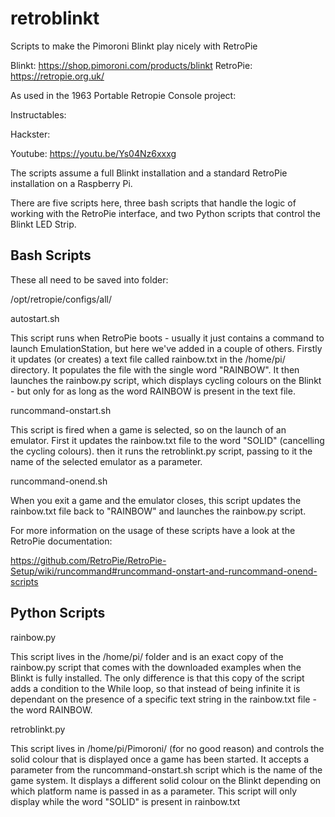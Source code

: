 # retroblinkt
Scripts to make the Pimoroni Blinkt play nicely with RetroPie

Blinkt: https://shop.pimoroni.com/products/blinkt
RetroPie: https://retropie.org.uk/

As used in the 1963 Portable Retropie Console project:

Instructables:

Hackster:

Youtube: https://youtu.be/Ys04Nz6xxxg

The scripts assume a full Blinkt installation and a standard RetroPie installation on a Raspberry Pi.

There are five scripts here, three bash scripts that handle the logic of working with the RetroPie interface, and two Python scripts that control the Blinkt LED Strip. 

Bash Scripts
------------

These all need to be saved into folder:

/opt/retropie/configs/all/

autostart.sh

This script runs when RetroPie boots - usually it just contains a command to launch EmulationStation, but here we've added in a couple of others. Firstly it updates (or creates) a text file called rainbow.txt in the /home/pi/ directory. It populates the file with the single word "RAINBOW". It then launches the rainbow.py script, which displays cycling colours on the Blinkt - but only for as long as the word RAINBOW is present in the text file.

runcommand-onstart.sh

This script is fired when a game is selected, so on the launch of an emulator. First it updates the rainbow.txt file to the word "SOLID" (cancelling the cycling colours). then it runs the retroblinkt.py script, passing to it the name of the selected emulator as a parameter. 

runcommand-onend.sh

When you exit a game and the emulator closes, this script updates the rainbow.txt file back to "RAINBOW" and launches the rainbow.py script.

For more information on the usage of these scripts have a look at the RetroPie documentation:

https://github.com/RetroPie/RetroPie-Setup/wiki/runcommand#runcommand-onstart-and-runcommand-onend-scripts

Python Scripts
--------------

rainbow.py

This script lives in the /home/pi/ folder and is an exact copy of the rainbow.py script that comes with the downloaded examples when the Blinkt is fully installed. The only difference is that this copy of the script adds a condition to the While loop, so that instead of being infinite it is dependant on the presence of a specific text string in the rainbow.txt file - the word RAINBOW. 

retroblinkt.py

This script lives in /home/pi/Pimoroni/ (for no good reason) and controls the solid colour that is displayed once a game has been started. It accepts a parameter from the runcommand-onstart.sh script which is the name of the game system. It displays a different solid colour on the Blinkt depending on which platform name is passed in as a parameter. This script will only display while the word "SOLID" is present in rainbow.txt






